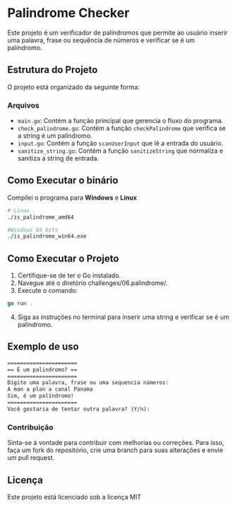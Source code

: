 # Palindrome Checker

Este projeto é um verificador de palíndromos que permite ao usuário inserir uma palavra, frase ou sequência de números e verificar se é um palíndromo.

## Estrutura do Projeto

O projeto está organizado da seguinte forma:


### Arquivos

- `main.go`: Contém a função principal que gerencia o fluxo do programa.
- `check_palindrome.go`: Contém a função `checkPalindrome` que verifica se a string é um palíndromo.
- `input.go`: Contém a função `scanUserInput` que lê a entrada do usuário.
- `sanitize_string.go`: Contém a função `sanitizeString` que normaliza e sanitiza a string de entrada.

## Como Executar o binário
Compilei o programa para **Windows** e **Linux**
```sh
# Linux
./is_palindrome_amd64

#Windows 64 bits
./is_palindrome_win64.exe
```

## Como Executar o Projeto

1. Certifique-se de ter o Go instalado.
2. Navegue até o diretório challenges/06.palindrome/.
3. Execute o comando:
```go
go run .
```
4. Siga as instruções no terminal para inserir uma string e verificar se é um palíndromo.

## Exemplo de uso
```txt
======================
== É um palindromo? ==
======================
Digite uma palavra, frase ou uma sequencia números:
A man a plan a canal Panama
Sim, é um palíndromo!
======================
Você gostaria de tentar outra palavra? (Y/n):
```
### Contribuição
Sinta-se à vontade para contribuir com melhorias ou correções. Para isso, faça um fork do repositório, crie uma branch para suas alterações e envie um pull request.

## Licença
Este projeto está licenciado sob a licença MIT